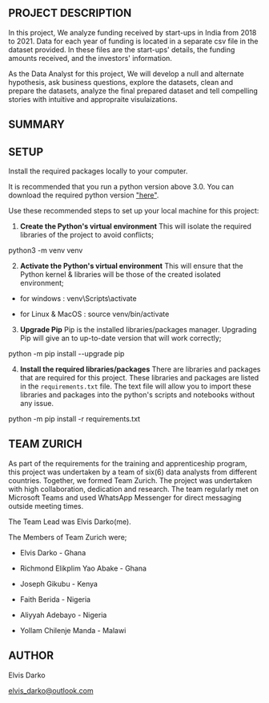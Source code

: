 ## PROJECT DESCRIPTION
In this project, We analyze funding received by start-ups in India from 2018 to 2021. Data for each year of funding is located in a separate csv file in the dataset provided. In these files are the start-ups' details, the funding amounts received, and the investors' information.

As the Data Analyst for this project, We will develop a null and alternate hypothesis,  ask business questions, explore the datasets, clean and prepare the datasets, analyze the final prepared dataset and tell compelling stories with intuitive and appropraite visulaizations.



## SUMMARY





## SETUP
Install the required packages locally to your computer.

It is recommended that you run a python version above 3.0. 
You can download the required python version ["here"]((https://www.python.org/)).

Use these recommended steps to set up your local machine for this project:

1. **Create the Python's virtual environment** 
This will isolate the required libraries of the project to avoid conflicts;

python3 -m venv venv


2. **Activate the Python's virtual environment** 
This will ensure that the Python kernel & libraries will be those of the created isolated environment;

- for windows : 
            venv\Scripts\activate

- for Linux & MacOS :
            source venv/bin/activate


3. **Upgrade Pip** 
Pip is the installed libraries/packages manager. Upgrading Pip will give an to up-to-date version that will work correctly;

python -m pip install --upgrade pip


4. **Install the required libraries/packages** 
There are libraries and packages that are required for this project. These libraries and packages are listed in the `requirements.txt` file. The text file will allow you to import these libraries and packages into the python's scripts and notebooks without any issue.

python -m pip install -r requirements.txt 


## TEAM ZURICH
As part of the requirements for the training and apprenticeship program, this project was undertaken by a team of six(6) data analysts from different countries. Together, we formed Team Zurich. The project was undertaken with high collaboration, dedication and research.
The team regularly met on Microsoft Teams and used WhatsApp Messenger for direct messaging outside meeting times. 

The Team Lead was Elvis Darko(me).

The Members of Team Zurich were;

- Elvis Darko                     -   Ghana

- Richmond Elikplim Yao Abake     -   Ghana

- Joseph Gikubu                   -   Kenya

- Faith Berida                    -   Nigeria

- Aliyyah Adebayo                 -  Nigeria

- Yollam Chilenje Manda           -   Malawi



## AUTHOR
Elvis Darko

elvis_darko@outlook.com